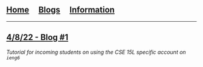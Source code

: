 ## [Home](/)&nbsp;&nbsp;&nbsp;&nbsp;&nbsp;[Blogs](/blogs)&nbsp;&nbsp;&nbsp;&nbsp;&nbsp;[Information](/information)

---

## [4/8/22 - Blog #1](/posts/2022-04-08-labreport2)
*Tutorial for incoming students on using the CSE 15L specific account on `ieng6`*